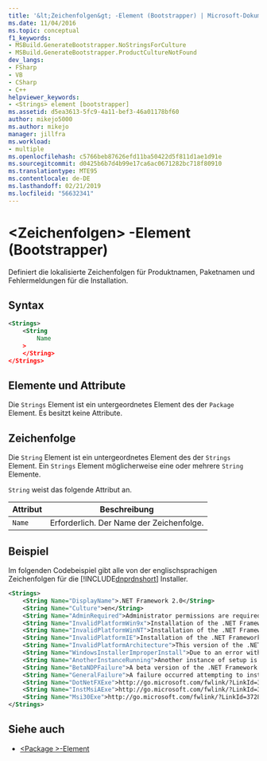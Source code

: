 ```yaml
---
title: '&lt;Zeichenfolgen&gt; -Element (Bootstrapper) | Microsoft-Dokumentation'
ms.date: 11/04/2016
ms.topic: conceptual
f1_keywords:
- MSBuild.GenerateBootstrapper.NoStringsForCulture
- MSBuild.GenerateBootstrapper.ProductCultureNotFound
dev_langs:
- FSharp
- VB
- CSharp
- C++
helpviewer_keywords:
- <Strings> element [bootstrapper]
ms.assetid: d5ea3613-5fc9-4a11-bef3-46a01178bf60
author: mikejo5000
ms.author: mikejo
manager: jillfra
ms.workload:
- multiple
ms.openlocfilehash: c5766beb87626efd11ba50422d5f811d1ae1d91e
ms.sourcegitcommit: d0425b6b7d4b99e17ca6ac0671282bc718f80910
ms.translationtype: MTE95
ms.contentlocale: de-DE
ms.lasthandoff: 02/21/2019
ms.locfileid: "56632341"
---
```

# <a name="ltstringsgt-element-bootstrapper"></a>&lt;Zeichenfolgen&gt; -Element (Bootstrapper)
Definiert die lokalisierte Zeichenfolgen für Produktnamen, Paketnamen und Fehlermeldungen für die Installation.

## <a name="syntax"></a>Syntax

```xml
<Strings>
    <String
        Name
    >
    </String>
</Strings>
```

## <a name="elements-and-attributes"></a>Elemente und Attribute
 Die `Strings` Element ist ein untergeordnetes Element des der `Package` Element. Es besitzt keine Attribute.

## <a name="string"></a>Zeichenfolge
 Die `String` Element ist ein untergeordnetes Element des der `Strings` Element. Ein `Strings` Element möglicherweise eine oder mehrere `String` Elemente.

 `String` weist das folgende Attribut an.

|Attribut|Beschreibung|
|---------------|-----------------|
|`Name`|Erforderlich. Der Name der Zeichenfolge.|

## <a name="example"></a>Beispiel
 Im folgenden Codebeispiel gibt alle von der englischsprachigen Zeichenfolgen für die [!INCLUDE[dnprdnshort](../code-quality/includes/dnprdnshort_md.md)] Installer.

```xml
<Strings>
    <String Name="DisplayName">.NET Framework 2.0</String>
    <String Name="Culture">en</String>
    <String Name="AdminRequired">Administrator permissions are required to install the .NET Framework 2.0. Contact your administrator.</String>
    <String Name="InvalidPlatformWin9x">Installation of the .NET Framework 2.0 is not supported on Windows 95. Contact your application vendor.</String>
    <String Name="InvalidPlatformWinNT">Installation of the .NET Framework 2.0 is not supported on Windows NT 4.0. Contact your application vendor.</String>
    <String Name="InvalidPlatformIE">Installation of the .NET Framework 2.0 requires Internet Explorer 5.01 or greater. Contact your application vendor.</String>
    <String Name="InvalidPlatformArchitecture">This version of the .NET Framework 2.0 is not supported on a 64-bit operating system. Contact your application vendor.</String>
    <String Name="WindowsInstallerImproperInstall">Due to an error with Windows Installer, the installation of the .NET Framework 2.0 cannot proceed.</String>
    <String Name="AnotherInstanceRunning">Another instance of setup is already running. The running instance must complete before this setup can proceed.</String>
    <String Name="BetaNDPFailure">A beta version of the .NET Framework was detected on the computer. Uninstall any previous beta versions of .NET Framework before continuing.</String>
    <String Name="GeneralFailure">A failure occurred attempting to install the .NET Framework 2.0.</String>
    <String Name="DotNetFXExe">http://go.microsoft.com/fwlink/?LinkId=37283</String>
    <String Name="InstMsiAExe">http://go.microsoft.com/fwlink/?LinkId=37285</String>
    <String Name="Msi30Exe">http://go.microsoft.com/fwlink/?LinkId=37287</String>
</Strings>
```

## <a name="see-also"></a>Siehe auch
- [\<Package >-Element](../deployment/package-element-bootstrapper.md)